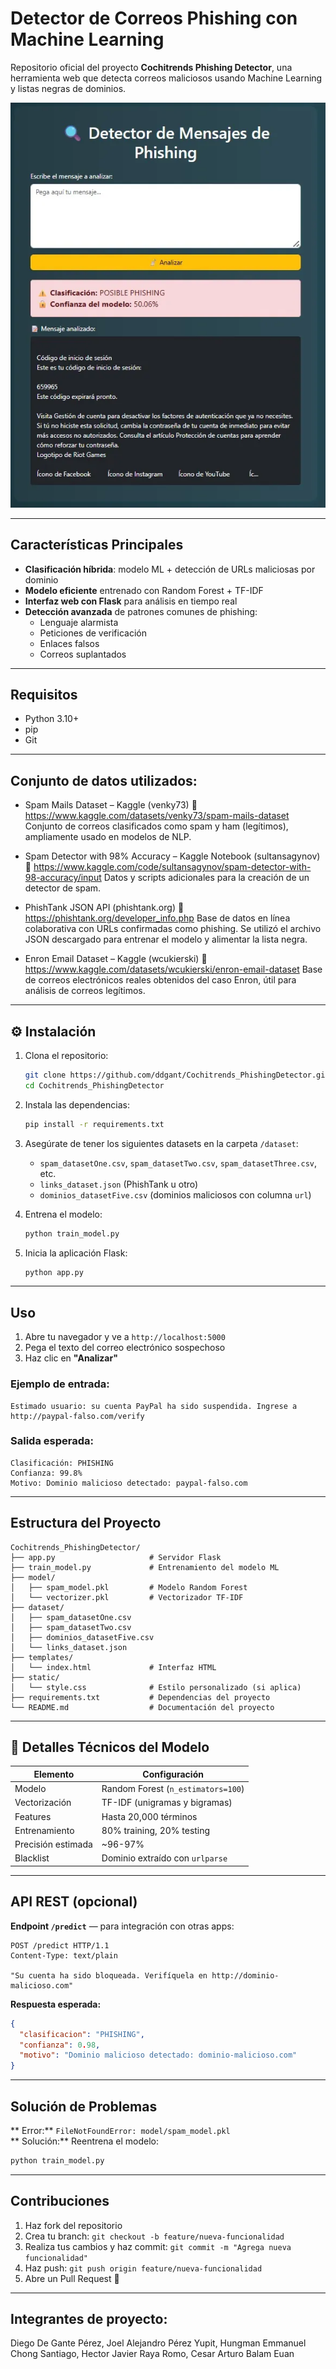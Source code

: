 
# Detector de Correos Phishing con Machine Learning

Repositorio oficial del proyecto **Cochitrends Phishing Detector**, una herramienta web que detecta correos maliciosos usando Machine Learning y listas negras de dominios.

![Interfaz del detector](/images/Interfaz.png)

---

## Características Principales

- **Clasificación híbrida**: modelo ML + detección de URLs maliciosas por dominio
- **Modelo eficiente** entrenado con Random Forest + TF-IDF
- **Interfaz web con Flask** para análisis en tiempo real
- **Detección avanzada** de patrones comunes de phishing:
  - Lenguaje alarmista
  - Peticiones de verificación
  - Enlaces falsos
  - Correos suplantados

---

## Requisitos

- Python 3.10+
- pip
- Git

---

## Conjunto de datos utilizados:

- Spam Mails Dataset – Kaggle (venky73)
🔗 https://www.kaggle.com/datasets/venky73/spam-mails-dataset
Conjunto de correos clasificados como spam y ham (legítimos), ampliamente usado en modelos de NLP.

- Spam Detector with 98% Accuracy – Kaggle Notebook (sultansagynov)
🔗 https://www.kaggle.com/code/sultansagynov/spam-detector-with-98-accuracy/input
Datos y scripts adicionales para la creación de un detector de spam.

- PhishTank JSON API (phishtank.org)
🔗 https://phishtank.org/developer_info.php
Base de datos en línea colaborativa con URLs confirmadas como phishing. Se utilizó el archivo JSON descargado para entrenar el modelo y alimentar la lista negra.

- Enron Email Dataset – Kaggle (wcukierski)
🔗 https://www.kaggle.com/datasets/wcukierski/enron-email-dataset
Base de correos electrónicos reales obtenidos del caso Enron, útil para análisis de correos legítimos.

---

## ⚙️ Instalación

1. Clona el repositorio:
   ```bash
   git clone https://github.com/ddgant/Cochitrends_PhishingDetector.git
   cd Cochitrends_PhishingDetector
   ```

2. Instala las dependencias:
   ```bash
   pip install -r requirements.txt
   ```

3. Asegúrate de tener los siguientes datasets en la carpeta `/dataset`:
   - `spam_datasetOne.csv`, `spam_datasetTwo.csv`, `spam_datasetThree.csv`, etc.
   - `links_dataset.json` (PhishTank u otro)
   - `dominios_datasetFive.csv` (dominios maliciosos con columna `url`)

4. Entrena el modelo:
   ```bash
   python train_model.py
   ```

5. Inicia la aplicación Flask:
   ```bash
   python app.py
   ```

---

## Uso

1. Abre tu navegador y ve a `http://localhost:5000`
2. Pega el texto del correo electrónico sospechoso
3. Haz clic en **"Analizar"**

### Ejemplo de entrada:
```
Estimado usuario: su cuenta PayPal ha sido suspendida. Ingrese a http://paypal-falso.com/verify
```

### Salida esperada:
```
Clasificación: PHISHING
Confianza: 99.8%
Motivo: Dominio malicioso detectado: paypal-falso.com
```

---

## Estructura del Proyecto

```
Cochitrends_PhishingDetector/
├── app.py                     # Servidor Flask
├── train_model.py             # Entrenamiento del modelo ML
├── model/
│   ├── spam_model.pkl         # Modelo Random Forest
│   └── vectorizer.pkl         # Vectorizador TF-IDF
├── dataset/
│   ├── spam_datasetOne.csv
│   ├── spam_datasetTwo.csv
│   ├── dominios_datasetFive.csv
│   └── links_dataset.json
├── templates/
│   └── index.html             # Interfaz HTML
├── static/
│   └── style.css              # Estilo personalizado (si aplica)
├── requirements.txt           # Dependencias del proyecto
└── README.md                  # Documentación del proyecto
```

---

## 🔧 Detalles Técnicos del Modelo

| Elemento           | Configuración                            |
|--------------------|-------------------------------------------|
| Modelo             | Random Forest (`n_estimators=100`)       |
| Vectorización      | TF-IDF (unigramas y bigramas)            |
| Features           | Hasta 20,000 términos                    |
| Entrenamiento      | 80% training, 20% testing                |
| Precisión estimada | ~96-97%                                  |
| Blacklist          | Dominio extraído con `urlparse`          |

---

## API REST (opcional)

**Endpoint `/predict`** — para integración con otras apps:

```
POST /predict HTTP/1.1
Content-Type: text/plain

"Su cuenta ha sido bloqueada. Verifíquela en http://dominio-malicioso.com"
```

**Respuesta esperada:**
```json
{
  "clasificacion": "PHISHING",
  "confianza": 0.98,
  "motivo": "Dominio malicioso detectado: dominio-malicioso.com"
}
```

---

## Solución de Problemas

** Error:** `FileNotFoundError: model/spam_model.pkl`  
** Solución:** Reentrena el modelo:

```bash
python train_model.py
```

---

## Contribuciones

1. Haz fork del repositorio
2. Crea tu branch: `git checkout -b feature/nueva-funcionalidad`
3. Realiza tus cambios y haz commit: `git commit -m "Agrega nueva funcionalidad"`
4. Haz push: `git push origin feature/nueva-funcionalidad`
5. Abre un Pull Request 🚀

---

## Integrantes de proyecto:

Diego De Gante Pérez, 
Joel Alejandro Pérez Yupit, 
Hungman Emmanuel Chong Santiago, 
Hector Javier Raya Romo, 
Cesar Arturo Balam Euan
